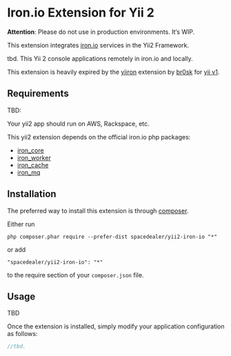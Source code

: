 Iron.io Extension for Yii 2
================================

**Attention**: Please do not use in production environments. It‘s WIP.

This extension integrates [iron.io](http://www.iron.io/) services in the Yii2 Framework.

tbd. This Yii 2 console applications remotely in iron.io and locally.

This extension is heavily expired by the [yiiron](https://github.com/br0sk/yiiron) extension by [br0sk](https://github.com/br0sk) for [yii v1](https://github.com/yiisoft/yii).


Requirements
------------

TBD:

Your yii2 app should run on AWS, Rackspace, etc.

This yii2 extension depends on the official iron.io php packages:

* [iron_core](https://github.com/iron-io/iron_core_php)
* [iron_worker](https://github.com/iron-io/iron_worker_php)
* [iron_cache](https://github.com/iron-io/iron_cache_php)
* [iron_mq](https://github.com/iron-io/iron_mq_php)

Installation
------------

The preferred way to install this extension is through [composer](http://getcomposer.org/download/).

Either run

```
php composer.phar require --prefer-dist spacedealer/yii2-iron-io "*"
```

or add

```
"spacedealer/yii2-iron-io": "*"
```

to the require section of your `composer.json` file.


Usage
-----

TBD

Once the extension is installed, simply modify your application configuration as follows:

```php
//tbd.
```
